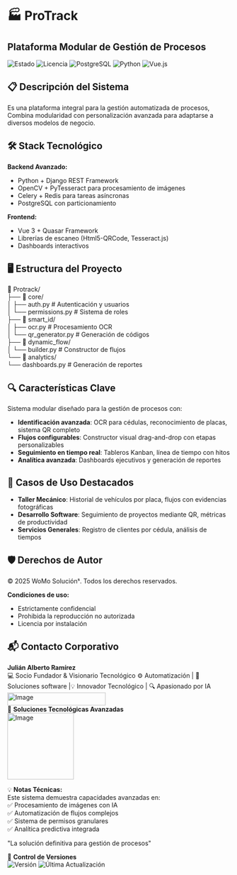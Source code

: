 
# 🏭 ProTrack 
## Plataforma Modular de Gestión de Procesos

![Estado](https://img.shields.io/badge/🚀_En_Producción-green) 
![Licencia](https://img.shields.io/badge/Licencia-🔒_Privada-red)
![PostgreSQL](https://img.shields.io/badge/PostgreSQL-4169E1?logo=postgresql&logoColor=white)
![Python](https://img.shields.io/badge/Python-3776AB?logo=python&logoColor=white)
![Vue.js](https://img.shields.io/badge/Vue.js-4FC08D?logo=vuedotjs&logoColor=white)

## 📋 Descripción del Sistema
Es una plataforma integral para la gestión automatizada de procesos, Combina modularidad con personalización avanzada para adaptarse a diversos modelos de negocio.

## 🛠 Stack Tecnológico
**Backend Avanzado:**
* Python + Django REST Framework
* OpenCV + PyTesseract para procesamiento de imágenes
* Celery + Redis para tareas asíncronas
* PostgreSQL con particionamiento

**Frontend:**
* Vue 3 + Quasar Framework
* Librerías de escaneo (Html5-QRCode, Tesseract.js)
* Dashboards interactivos

## 🖥️ Estructura del Proyecto
📁 Protrack/  
├── 📂 core/  
│   ├── auth.py # Autenticación y usuarios  
│   └── permissions.py # Sistema de roles  
├── 📂 smart_id/  
│   ├── ocr.py # Procesamiento OCR  
│   └── qr_generator.py # Generación de códigos  
├── 📂 dynamic_flow/  
│   └── builder.py # Constructor de flujos  
└── 📂 analytics/  
    └── dashboards.py # Generación de reportes  

## 🔍 Características Clave
Sistema modular diseñado para la gestión de procesos con:
* **Identificación avanzada**: OCR para cédulas, reconocimiento de placas, sistema QR completo
* **Flujos configurables**: Constructor visual drag-and-drop con etapas personalizables
* **Seguimiento en tiempo real**: Tableros Kanban, línea de tiempo con hitos
* **Analítica avanzada**: Dashboards ejecutivos y generación de reportes

## 📌 Casos de Uso Destacados
* **Taller Mecánico**: Historial de vehículos por placa, flujos con evidencias fotográficas
* **Desarrollo Software**: Seguimiento de proyectos mediante QR, métricas de productividad
* **Servicios Generales**: Registro de clientes por cédula, análisis de tiempos

## 🛡️ Derechos de Autor
© 2025 WoMo Soluciónˢ. Todos los derechos reservados.

**Condiciones de uso:**
- Estrictamente confidencial
- Prohibida la reproducción no autorizada
- Licencia por instalación

## 📬 Contacto Corporativo
**Julián Alberto Ramírez**  
💻 Socio Fundador & Visionario Tecnológico
⚙️ Automatización | 🧩 Soluciones software |💡 Innovador Tecnológico | 🔍 Apasionado por IA  
<img width="222" height="29" alt="Image" src="https://github.com/user-attachments/assets/24519130-f605-4762-a4f2-374c450f2b64" />  
🏢 **Soluciones Tecnológicas Avanzadas**  
<img width="150" height="150" alt="Image" src="https://github.com/user-attachments/assets/09c23a95-e483-452e-880f-e7c90c222014" />  


💡 **Notas Técnicas:**  
Este sistema demuestra capacidades avanzadas en:  
✅ Procesamiento de imágenes con IA  
✅ Automatización de flujos complejos  
✅ Sistema de permisos granulares  
✅ Analítica predictiva integrada 

"La solución definitiva para gestión de procesos"

📅 **Control de Versiones**  
![Versión](https://img.shields.io/badge/Versión-1.1.0-blue) ![Última Actualización](https://img.shields.io/badge/Actualizado-Jul_2025-green)
